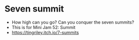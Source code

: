 # Seven summit
  * How high can you go? Can you conquer the seven summits?
  * This is for Mini Jam 52: Summit
  * https://tingriley.itch.io/7-summits
